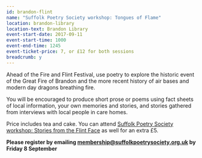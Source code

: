 ```yaml
---
id: brandon-flint
name: "Suffolk Poetry Society workshop: Tongues of Flame"
location: brandon-library
location-text: Brandon Library
event-start-date: 2017-09-11
event-start-time: 1000
event-end-time: 1245
event-ticket-price: 7, or £12 for both sessions
breadcrumb: y
---
```


Ahead of the Fire and Flint Festival, use poetry to explore the historic event of the Great Fire of Brandon and the more recent history of air bases and modern day dragons breathing fire.

You will be encouraged to produce short prose or poems using fact sheets of local information, your own memories and stories, and stories gathered from interviews with local people in care homes.

Price includes tea and cake. You can attend [Suffolk Poetry Society workshop: Stories from the Flint Face](/events/brandon-2017-09-11-stories-from-the-flint-face/) as well for an extra £5.

**Please register by emailing membership@suffolkpoetrysociety.org.uk by Friday 8 September**
